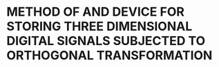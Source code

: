 # METHOD OF AND DEVICE FOR STORING THREE DIMENSIONAL DIGITAL SIGNALS SUBJECTED TO ORTHOGONAL TRANSFORMATION